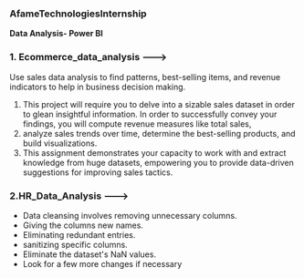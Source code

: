 ### AfameTechnologiesInternship
**Data Analysis- Power BI**

### **1. Ecommerce_data_analysis --->**

Use sales data analysis to find patterns, best-selling items, and revenue indicators to help in business decision
making.
 1. This project will require you to delve into a sizable sales dataset in order to glean insightful information. In order
 to successfully convey your findings, you will compute revenue measures like 
total sales, 
3. analyze sales trends over time, 
determine the best-selling products, and build visualizations. 
4. This assignment demonstrates your capacity to work with and extract knowledge from huge datasets,
 empowering you to provide data-driven suggestions for improving sales tactics.


### **2.HR_Data_Analysis --->**

- Data cleansing involves removing unnecessary columns.
-  Giving the columns new names.
-  Eliminating redundant entries.
-  sanitizing specific columns.
-  Eliminate the dataset's NaN values.
-  Look for a few more changes if necessary
